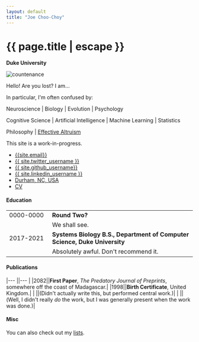 ```yaml
---
layout: default
title: "Joe Choo-Choy"
---
```


<h1 class="mt-5" itemprop="name headline">{{ page.title | escape }}</h1>

<p class="lead mb-4"><b>Duke University</b></p>

<div class="row">
  <div class="col-3">
    <img src="{{site.photo}}" class="img-fluid rounded float-left" alt="countenance"/>
  </div>
  <div class="col">
    <p>
    Hello! Are you lost? I am...
    </p>
    <p>
    In particular, I'm often confused by:
    </p>
    <p>
      Neuroscience | Biology | Evolution | Psychology
    </p>
    <p>
      Cognitive Science | Artificial Intelligence | Machine Learning | Statistics
    </p>
    <p>
      Philosophy | <a href="https://www.effectivealtruism.org/">Effective Altruism</a>
    </p>
    <p>
      This site is a work-in-progress.
    </p>
  </div>
</div>

<ul class="nav mt-3">
  <li class="nav-item">
    <a class="btn btn-link" href="mailto:{{ site.email }}?subject=Hello" class="btn btn-link"><i class="fas fa-envelope" title="Email"></i> {{site.email}}</a>
  </li>
  <li class="nav-item">
    <a class="btn btn-link" href="https://twitter.com/{{ site.twitter_username }}" class="btn btn-link"><i class="fab fa-fw fa-twitter-square" ></i> {{ site.twitter_username }} </a>
  </li>
  <li class="nav-item">
    <a class="btn btn-link" href="https://github.com/{{ site.github_username }}" class="btn btn-link"><i class="fab fa-fw fa-github" ></i>{{ site.github_username}}</a>
  </li>
  <li class="nav-item">
    <a class="btn btn-link" href="https://www.linkedin.com/in/{{ site.linkedin_username }}" class="btn btn-link"><i class="fab fa-linkedin" ></i> {{ site.linkedin_username }}</a>
  </li>
  <li class="nav-item">
    <a class="nav-link btn btn-link" href="https://en.wikipedia.org/wiki/Durham,_North_Carolina"><i class="fa fa-home"  title="Home"></i> Durham, NC, USA</a>
  </li>
  <li class="nav-item">
    <a class="btn btn-link" href="{{ site.resume }}"><i class="far fa-user-circle"  title="resume"></i> CV</a>
  </li>
</ul>

<!--
<h4 class="mt-5 mb-3">Professional Experience</h4>

<table class="mt-3">
      <tr>
        <td style="min-width:70px"> 0000-0000</td>
        <td> <b> AI Researcher at Microsoft Research, Cambridge, UK </b> </td>
      </tr>
      <tr> <td/> <td>
       I design computer vision models for object recognition and classification of information written on glass for <a href="https://www.microsoft.com/en-us/research/project/project-silica/">Project Silica</a>.  I also perform full-stack development of large data pipelines and scalable Machine Learning models on the cloud (AzureML), in order to handle the large amount of super-high resolution input data.
      </td> </tr>
      <tr> <td/> <td>
Previously, as an AI resident, I improved the CPU load balancing of email servers, based on an ML system that learnt time series from email usage patterns, using DNNs, RNNs, Encoder-Decoders, Bayesian linear regression (closed-form solution) and Bayesian neural nets (Variational Inference); 
      </td> </tr>
      <tr> <td/> <td>
I also built a recommendation system using Graph Neural Nets to learn from related nodes on on very large (trillion edges) Meetings/Documents/Users/Emails graphs;
      </td> </tr>
      <tr>
        <td style="min-width:70px"> 0000-0000 </td>
        <td> <b>PhD candidate at École polytechnique fédérale de Lausanne ‐ EPFL, Switzerland</b> </td>
      </tr>
      <tr> <td/> <td>
I researched, conceptualized, implementated and published new methods for the asynchronous variable-step simulation
of detailed spiking neural networks on large networks of highly-heterogeneous compute nodes. My main contribution was the first ever fully-asynchronous execution model (with async. computation, communication and IO), demonstrated on our use case and yielding a much faster execution and a higher numerical accuracy and stability;
      </td> </tr>
      <tr> <td/> <td>
I programmed in C and C++ on top of an asynchronous runtime system with global memory addressing (HPX) and implemented all the simulation logic (fixed and variable timestep interpolation) and the underlying HPC algorithms such as distributed task scheduling, multicore parallelism, concurrency, threading, dynamic load-balancing, vectorization and cache optimizations on four distinct Intel and compute AMD clusters. 
      </td> </tr>
      <tr> <td/> <td>
Most of my work was implemented and validated on the <a href="https://neuron.yale.edu/neuron/">NEURON</a> and <a href="https://github.com/BlueBrain/CoreNeuron">CoreNeuron</a> open-source simulators, and has been executed full steam on several supercomputers with thousands of compute nodes processing terabytes of data.
      </td> </tr>
      <tr>
        <td style="min-width:70px"> 0000-0000 </td>
        <td> <b>Teaching Assistant at École polytechnique fédérale de Lausanne ‐ EPFL, Switzerland</b> </td>
      </tr>
      <tr> <td/> <td>
During my PhD, I performed 400h of teaching assistant duties for the courses of <a href="https://edu.epfl.ch/coursebook/en/unsupervised-reinforcement-learning-in-neural-networks-CS-434">unsupervised and reinforcement learning</a>, <a href="https://edu.epfl.ch/coursebook/en/project-in-informatics-CS-116">project in neuroinformatics</a> and <a href="https://edu.epfl.ch/coursebook/en/in-silico-neuroscience-BIOENG-450#:~:text=%22In%20silico%20Neuroscience%22%20introduces%20masters,management%2C%20modelling%20and%20computing%20technologies.">in silico neuroscience</a>, preparing exams, coursework, and tutorials;
      </td> </tr>

</table>
-->

<h4 class="mt-5 mb-3">Education</h4>

<table class="mt-3">
      <tr>
        <td style="min-width:100px"> 0000-0000 </td>
        <td> <b> Round Two? </b> </td>
      </tr>
      <tr> <td/> <td>
      We shall see.
      </td> </tr>
      <tr>
        <td style="min-width:100px"> 2017-2021 </td>
        <td> <b> Systems Biology B.S., Department of Computer Science, Duke University </b> </td>
      </tr>
      <tr> <td/> <td>
      Absolutely awful. Don't recommend it.
      </td> </tr>

</table>


<h4 class="mt-5 mb-3">Publications</h4>

|--- ||--- |
|2082||<b>First Paper</b>, <i>The Predatory Journal of Preprints</i>, somewhere off the coast of Madagascar.|
|1998||<b>Birth Certificate</b>, United Kingdom.|
|    ||(Didn't actually write this, but performed central work.)|
|    ||(Well, I didn't really <i>do</i> the work, but I was generally present when the work was done.)|


<!--
<div class="noprint">
<h4 class="mt-5 mb-3">Posts</h4>

<p>
  <table class="mt-3">
  {% for post in site.posts %}
      <tr>
      <td class="align-top">
        {%- assign date_format = site.minima.date_format | default: "%Y" -%}
        {{ post.date | date: date_format }}
      </td>
      <td><span style="display:inline-block; width:0.3cm;"></span></td>
      <td class="align-top">
      <a href="{{ post.url }}">{{ post.title }}</a>
      </td>
      </tr>
  {% endfor %}
  </table>
</p>
-->

<h4 class="mt-5 mb-3">Misc</h4>

<p>
You can also check out my <a href="{{ site.lists_permalink }}">lists</a>. 
</p>

<!-- <a href="{{ site.jots_permalink }}">Joe's jots</a> -->

